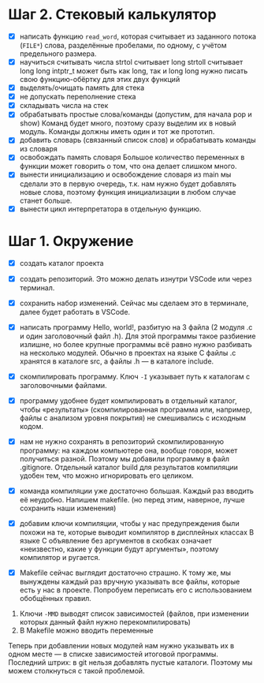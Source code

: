 # Шаг 2. Стековый калькулятор
- [x] написать функцию `read_word`, которая считывает из заданного потока (`FILE*`) слова, разделённые пробелами, по одному, с учётом предельного размера.
- [x] научиться считывать числа
    strtol считывает long
    strtoll считывает long long
    intptr_t может быть как long, так и long long
    нужно писать свою функцию-обёртку для этих двух функций
- [x] выделять/очищать память для стека
- [x] не допускать переполнение стека
- [x] складывать числа на стек
- [x] обрабатывать простые слова/команды (допустим, для начала pop и show)
    Команд будет много, поэтому сразу выделим их в новый модуль.
    Команды должны иметь один и тот же прототип.
- [x] добавить словарь (связанный список слов)
    и обрабатывать команды из словаря
- [x] освобождать память словаря
Большое количество переменных в функции
может говорить о том, что она делает слишком много.
- [x] вынести инициализацию и освобождение словаря из main
    мы сделали это в первую очередь, т.к. нам нужно будет
    добавлять новые слова, поэтому функция инициализации
    в любом случае станет больше.
- [x] вынести цикл интерпретатора в отдельную функцию.

# Шаг 1. Окружение
- [x] создать каталог проекта
- [x] создать репозиторий. Это можно делать изнутри VSCode или через терминал.
- [x] сохранить набор изменений. Сейчас мы сделаем это в терминале, далее будет работать в VSCode.
- [x] написать программу Hello, world!, разбитую на 3 файла (2 модуля .c и один заголовочный файл .h). Для этой программы такое разбиение излишне, но более крупные программы всё равно нужно разбивать на несколько модулей. 
    Обычно в проектах на языке C файлы .c хранятся в каталоге src, а файлы .h — в каталоге include.
- [x] скомпилировать программу. Ключ `-I` указывает путь к каталогам с заголовочными файлами.
- [x] программу удобнее будет компилировать в отдельный каталог, чтобы «результаты» (скомпилированная программа или, например, файлы с анализом уровня покрытия) не смешивались с исходным кодом.
- [x] нам не нужно сохранять в репозиторий скомпилированную программу: на каждом компьютере она, вообще говоря, может получиться разной. Поэтому мы добавили программу в файл .gitignore. Отдельный каталог build для результатов компиляции удобен тем, что можно игнорировать его целиком.
- [x] команда компиляции уже достаточно большая. Каждый раз вводить её неудобно. Напишем makefile.
    (но перед этим, наверное, лучше сохранить наши изменения)

- [x] добавим ключи компиляции, чтобы у нас предупреждения были похожи на те, которые выводит компилятор в дисплейных классах
    В языке C объявление без аргументов в скобках означает «неизвестно, какие у функции будут аргументы», поэтому компилятор и ругается.

- [x] Makefile сейчас выглядит достаточно страшно. К тому же, мы вынуждены каждый раз вручную указывать все файлы, которые есть у нас в проекте. Попробуем переписать его с использованием обобщённых правил.

1. Ключи `-MMD` выводят список зависимостей (файлов, при изменении которых данный файл нужно перекомпилировать)
2. В Makefile можно вводить переменные

Теперь при добавлении новых модулей нам нужно указывать их в одном месте — в списке зависимостей итоговой программы.
Последний штрих: в git нельзя добавлять пустые каталоги. Поэтому мы можем столкнуться с такой проблемой.
